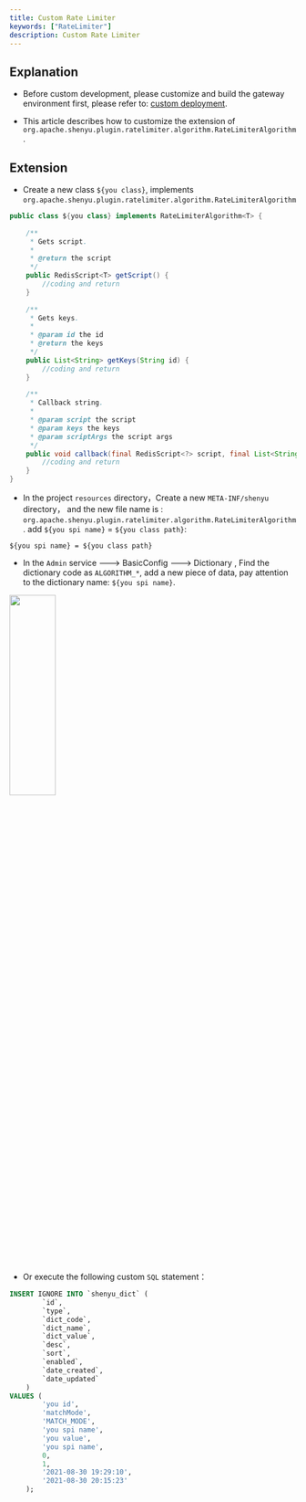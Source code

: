 ```yaml
---
title: Custom Rate Limiter
keywords: ["RateLimiter"]
description: Custom Rate Limiter
---
```


## Explanation

* Before custom development, please customize and build the gateway environment first, please refer to: [custom deployment](../../deployment/deployment-custom.md).

* This article describes how to customize the extension of `org.apache.shenyu.plugin.ratelimiter.algorithm.RateLimiterAlgorithm` .

## Extension

* Create a new class `${you class}`, implements `org.apache.shenyu.plugin.ratelimiter.algorithm.RateLimiterAlgorithm`

```java
public class ${you class} implements RateLimiterAlgorithm<T> {
   
    /**
     * Gets script.
     *
     * @return the script
     */
    public RedisScript<T> getScript() {
        //coding and return
    }   
    
    /**
     * Gets keys.
     *
     * @param id the id
     * @return the keys
     */
    public List<String> getKeys(String id) {
        //coding and return
    }
    
    /**
     * Callback string.
     *
     * @param script the script
     * @param keys the keys
     * @param scriptArgs the script args
     */
    public void callback(final RedisScript<?> script, final List<String> keys, final List<String> scriptArgs) {
        //coding and return
    }
}
```

* In the project  `resources` directory，Create a new `META-INF/shenyu` directory， and the new file name is : `org.apache.shenyu.plugin.ratelimiter.algorithm.RateLimiterAlgorithm`.
add `${you spi name}` = `${you class path}`:

```
${you spi name} = ${you class path}
```

* In the `Admin` service ---> BasicConfig ---> Dictionary ,  Find the dictionary code as `ALGORITHM_*`, add a new piece of data, pay attention to the dictionary name: `${you spi name}`.

<img src="/img/shenyu/custom/custom-rate-limiter-en.jpg" width="40%" height="30%" />

* Or execute the following custom `SQL` statement：

```sql
INSERT IGNORE INTO `shenyu_dict` (
        `id`,
        `type`,
        `dict_code`,
        `dict_name`,
        `dict_value`,
        `desc`,
        `sort`,
        `enabled`,
        `date_created`,
        `date_updated`
    )
VALUES (
        'you id',
        'matchMode',
        'MATCH_MODE',
        'you spi name',
        'you value',
        'you spi name',
        0,
        1,
        '2021-08-30 19:29:10',
        '2021-08-30 20:15:23'
    );
```






